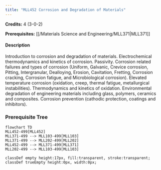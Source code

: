 ```yaml
---
title: "MLL452 Corrosion and Degradation of Materials"
---
```

**Credits:** 4 (3-0-2)

**Prerequisites:** [[/Materials Science and Engineering/MLL371|MLL371]]

#### Description
Introduction to corrosion and degradation of materials. Electrochemical thermodynamics and kinetics of corrosion. Passivity. Corrosion related failures and types of corrosion (Uniform, Galvanic, Crevice corrosion, Pitting, Intergranular, Dealloying, Erosion, Cavitation, Fretting, Corrosion cracking, Corrosion fatigue, and Microbiological corrosion). Elevated temperature corrosion (oxidation, creep, thermal fatigue, metallurgical instabilities). Thermodynamics and kinetics of oxidation. Environmental degradation of engineering materials including glass, polymers, ceramics and composites. Corrosion prevention (cathodic protection, coatings and inhibitors).

### Prerequisite Tree

```mermaid
flowchart TD
MLL452-499[MLL452]
MLL371-499 --> MLL103-499[MLL103]
MLL371-499 --> MLL202-499[MLL202]
MLL452-499 --> MLL371-499[MLL371]
MLL202-499 --> MLL103-499[MLL103]

classDef empty height:17px, fill:transparent, stroke:transparent;
classDef trueEmpty height:0px, width:0px;
```